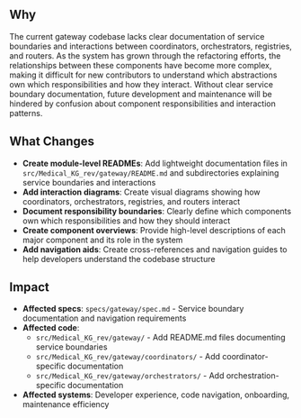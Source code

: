 ## Why

The current gateway codebase lacks clear documentation of service boundaries and interactions between coordinators, orchestrators, registries, and routers. As the system has grown through the refactoring efforts, the relationships between these components have become more complex, making it difficult for new contributors to understand which abstractions own which responsibilities and how they interact. Without clear service boundary documentation, future development and maintenance will be hindered by confusion about component responsibilities and interaction patterns.

## What Changes

- **Create module-level READMEs**: Add lightweight documentation files in `src/Medical_KG_rev/gateway/README.md` and subdirectories explaining service boundaries and interactions
- **Add interaction diagrams**: Create visual diagrams showing how coordinators, orchestrators, registries, and routers interact
- **Document responsibility boundaries**: Clearly define which components own which responsibilities and how they should interact
- **Create component overviews**: Provide high-level descriptions of each major component and its role in the system
- **Add navigation aids**: Create cross-references and navigation guides to help developers understand the codebase structure

## Impact

- **Affected specs**: `specs/gateway/spec.md` - Service boundary documentation and navigation requirements
- **Affected code**:
  - `src/Medical_KG_rev/gateway/` - Add README.md files documenting service boundaries
  - `src/Medical_KG_rev/gateway/coordinators/` - Add coordinator-specific documentation
  - `src/Medical_KG_rev/gateway/orchestrators/` - Add orchestration-specific documentation
- **Affected systems**: Developer experience, code navigation, onboarding, maintenance efficiency
